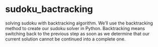 # sudoku_bactracking
solving sudoku with backtracking algorithm.
We’ll use the backtracking method to create our sudoku solver in Python.
Backtracking means switching back to the previous step as soon as we 
determine that our current solution cannot be continued into a complete one.
